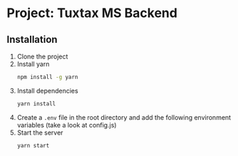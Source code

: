 # Project: Tuxtax MS Backend

## Installation
1. Clone the project
2. Install yarn
    ```bash
    npm install -g yarn
    ```
3. Install dependencies
    ```bash
    yarn install
    ```
4. Create a `.env` file in the root directory and add the following environment variables (take a look at config.js)
5. Start the server
    ```bash
    yarn start
    ```